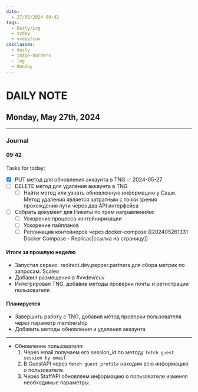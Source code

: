 ```yaml
---
date:
  - 27/05/2024 09:42
tags:
  - Daily/Log
  - vvdev
  - vvdev/cuv
cssclasses:
  - daily
  - image-borders
  - log
  - Monday
---
```

# DAILY NOTE
## Monday, May 27th, 2024
---
### Journal
#### 09:42
Tasks for today:
- [x] PUT метод для обновления аккаунта в TNG ✅ 2024-05-27
- [ ] DELETE метод для удаления аккаунта в TNG
	- [ ] Найти метод или узнать обновленную информацию у Саши. Метод удаления является затратным с точки зрения прохождения пути через два API интерфейса
- [ ] Собрать документ для Никиты по трем направлениям:
	- [ ] Ускорение процесса контейниризации
	- [ ] Ускорение пайпланов
	- [ ] Репликация контейнеров через docker-compose [[202405261331 Docker Compose - Replicas|ссылка на страницу]]

#### Итоги за прошлую неделю
- Запустил сервис  redirect.dev.pepper.partners для сбора метрик по запросам. Scaleo
- Добавил размещения в #vvdev/cuv 
- Интегрировал TNG, добавив методы проверки почты и регистрации пользователя
#### Планируется
- Завершить работу с TNG, добавив метод проверки пользователя через параметр membership
- Добавить методы обновления и удаления аккаунта

---
- Обновление пользователя:
	1. Через email получаем его session_id по методу `fetch guest session by email`
	2. В GuestAPI через `fetch guest profile` находим всю информацию о пользователе.
	3. Через StaffAPI обновляем информацию о пользователе изменяя необходимые параметры.